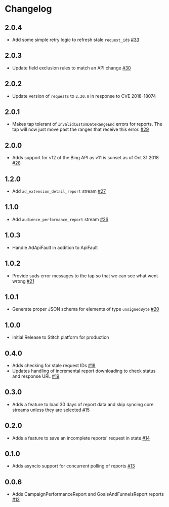 # Changelog

## 2.0.4
  * Add some simple retry logic to refresh stale `request_id`s [#33](https://github.com/singer-io/tap-bing-ads/pull/33)

## 2.0.3
  * Update field exclusion rules to match an API change [#30](https://github.com/singer-io/tap-bing-ads/pull/30)

## 2.0.2
  * Update version of `requests` to `2.20.0` in response to CVE 2018-18074

## 2.0.1
  * Makes tap tolerant of `InvalidCustomDateRangeEnd` errors for reports. The tap will now just move past the ranges that receive this error. [#29](https://github.com/singer-io/tap-bing-ads/pull/29)

## 2.0.0
  * Adds support for v12 of the Bing API as v11 is sunset as of Oct 31 2018 [#28](https://github.com/singer-io/tap-bing-ads/pull/28)

## 1.2.0
  * Add `ad_extension_detail_report` stream [#27](https://github.com/singer-io/tap-bing-ads/pull/27)

## 1.1.0
  * Add `audience_performance_report` stream [#26](https://github.com/singer-io/tap-bing-ads/pull/26)

## 1.0.3
  * Handle AdApiFault in addition to ApiFault

## 1.0.2
  * Provide suds error messages to the tap so that we can see what went wrong [#21](https://github.com/singer-io/tap-bing-ads/pull/21)

## 1.0.1
  * Generate proper JSON schema for elements of type `unsignedByte` [#20](https://github.com/singer-io/tap-bing-ads/pull/20)

## 1.0.0
  * Initial Release to Stitch platform for production

## 0.4.0
  * Adds checking for stale request IDs [#18](https://github.com/singer-io/tap-bing-ads/pull/18)
  * Updates handling of incremental report downloading to check status and response URL [#19](https://github.com/singer-io/tap-bing-ads/pull/19)

## 0.3.0
  * Adds a feature to load 30 days of report data and skip syncing core streams unless they are selected [#15](https://github.com/singer-io/tap-bing-ads/pull/15)

## 0.2.0
  * Adds a feature to save an incomplete reports' request in state [#14](https://github.com/singer-io/tap-bing-ads/pull/14)

## 0.1.0
  * Adds asyncio support for concurrent polling of reports [#13](https://github.com/singer-io/tap-bing-ads/pull/13)

## 0.0.6
  * Adds CampaignPerformanceReport and GoalsAndFunnelsReport reports [#12](https://github.com/singer-io/tap-bing-ads/pull/12)

